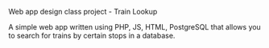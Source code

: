 Web app design class project - Train Lookup

A simple web app written using PHP, JS, HTML, PostgreSQL that allows you to search for trains by certain stops in a database.
